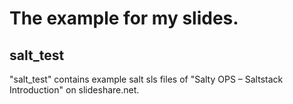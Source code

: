 The example for my slides.
===================================


salt_test
-----------------------------------
  "salt_test" contains example salt sls files of "Salty OPS – Saltstack Introduction" on slideshare.net.

